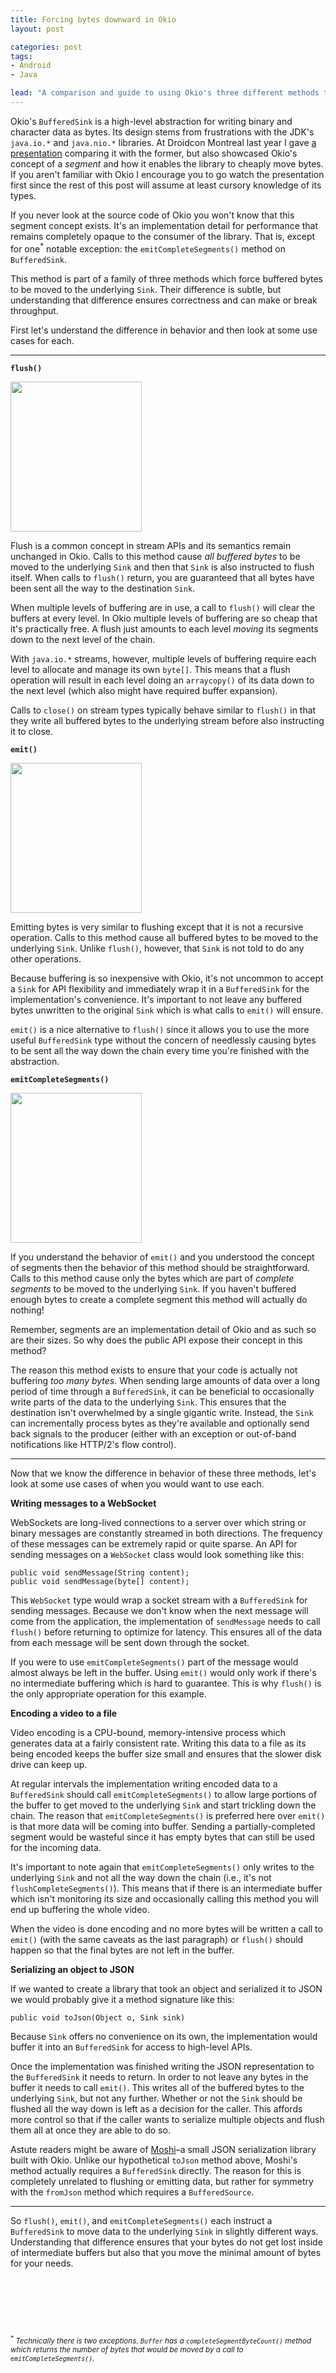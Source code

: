 ```yaml
---
title: Forcing bytes downward in Okio
layout: post

categories: post
tags:
- Android
- Java

lead: "A comparison and guide to using Okio's three different methods to ensure bytes are written to the underlying sink: `emitCompleteSegments()`, `emit()`, and `flush()`."
---
```


Okio's `BufferedSink` is a high-level abstraction for writing binary and character data as bytes.
Its design stems from frustrations with the JDK's `java.io.*` and `java.nio.*` libraries. At
Droidcon Montreal last year I gave [a presentation](/a-few-ok-libraries) comparing
it with the former, but also showcased Okio's concept of a _segment_ and how it enables the library
to cheaply move bytes. If you aren't familiar with Okio I encourage you to go watch the presentation
first since the rest of this post will assume at least cursory knowledge of its types.

If you never look at the source code of Okio you won't know that this segment concept exists.
It's an implementation detail for performance that remains completely opaque to the consumer of the
library. That is, except for one<sup>\*</sup> notable exception: the `emitCompleteSegments()` method
on `BufferedSink`.

This method is part of a family of three methods which force buffered bytes to be moved to the
underlying `Sink`. Their difference is subtle, but understanding that difference ensures correctness
and can make or break throughput.

First let's understand the difference in behavior and then look at some use cases for each.

---

**`flush()`**

<img src="/static/post-image/okio-flush.gif" height="240" width="210" class="float-right"/>

Flush is a common concept in stream APIs and its semantics remain unchanged in Okio. Calls to this
method cause _all buffered bytes_ to be moved to the underlying `Sink` and then that `Sink`
is also instructed to flush itself. When calls to `flush()` return, you are guaranteed that all
bytes have been sent all the way to the destination `Sink`.

When multiple levels of buffering are in use, a call to `flush()` will clear the buffers at every
level. In Okio multiple levels of buffering are so cheap that it's practically free. A flush just
amounts to each level _moving_ its segments down to the next level of the chain.

With `java.io.*` streams, however, multiple levels of buffering require each level to allocate
and manage its own `byte[]`. This means that a flush operation will result in each level doing an
`arraycopy()` of its data down to the next level (which also might have required buffer expansion).

Calls to `close()` on stream types typically behave similar to `flush()` in that they write all
buffered bytes to the underlying stream before also instructing it to close.

**`emit()`**

<img src="/static/post-image/okio-emit.gif" height="240" width="210" class="float-right"/>

Emitting bytes is very similar to flushing except that it is not a recursive operation. Calls to
this method cause all buffered bytes to be moved to the underlying `Sink`. Unlike `flush()`,
however, that `Sink` is not told to do any other operations.

Because buffering is so inexpensive with Okio, it's not uncommon to accept a `Sink` for API flexibility and
immediately wrap it in a `BufferedSink` for the implementation's convenience. It's important to not
leave any buffered bytes unwritten to the original `Sink` which is what calls to `emit()` will ensure.

`emit()` is a nice alternative to `flush()` since it allows you to use the more useful
`BufferedSink` type without the concern of needlessly causing bytes to be sent all the way down the
chain every time you're finished with the abstraction.

**`emitCompleteSegments()`**


<img src="/static/post-image/okio-emit-complete-segments.gif" height="240" width="210" class="float-right"/>

If you understand the behavior of `emit()` and you understood the concept of segments then the
behavior of this method should be straightforward. Calls to this method cause only the bytes which
are part of _complete segments_ to be moved to the underlying `Sink`. If you haven't buffered
enough bytes to create a complete segment this method will actually do nothing!

Remember, segments are an implementation detail of Okio and as such so are their sizes. So why does
the public API expose their concept in this method?

The reason this method exists to ensure that your code is actually not buffering _too many bytes_.
When sending large amounts of data over a long period of time through a `BufferedSink`, it can be
beneficial to occasionally write parts of the data to the underlying `Sink`. This ensures that the
destination isn't overwhelmed by a single gigantic write. Instead, the `Sink` can incrementally
process bytes as they're available and optionally send back signals to the producer (either with an
exception or out-of-band notifications like HTTP/2's flow control).

---

Now that we know the difference in behavior of these three methods, let's look at some use cases
of when you would want to use each.

**Writing messages to a WebSocket**

WebSockets are long-lived connections to a server over which string or binary messages are
constantly streamed in both directions. The frequency of these messages can be extremely rapid or
quite sparse. An API for sending messages on a `WebSocket` class would look something like this:

    public void sendMessage(String content);
    public void sendMessage(byte[] content);

This `WebSocket` type would wrap a socket stream with a `BufferedSink` for sending messages. Because
we don't know when the next message will come from the application, the implementation of
`sendMessage` needs to call `flush()` before returning to optimize for latency. This ensures all of
the data from each message will be sent down through the socket.

If you were to use `emitCompleteSegments()` part of the message would almost always be left in the
buffer. Using `emit()` would only work if there's no intermediate buffering which is hard to
guarantee. This is why `flush()` is the only appropriate operation for this example.

**Encoding a video to a file**

Video encoding is a CPU-bound, memory-intensive process which generates data at a fairly consistent
rate. Writing this data to a file as its being encoded keeps the buffer size small and ensures that
the slower disk drive can keep up.

At regular intervals the implementation writing encoded data to a `BufferedSink` should call
`emitCompleteSegments()` to allow large portions of the buffer to get moved to the underlying
`Sink` and start trickling down the chain. The reason that `emitCompleteSegments()` is preferred
here over `emit()` is that more data will be coming into buffer. Sending a partially-completed
segment would be wasteful since it has empty bytes that can still be used for the incoming data.

It's important to note again that `emitCompleteSegments()` only writes to the underlying `Sink`
and not all the way down the chain (i.e., it's not `flushCompleteSegments()`). This means that if
there is an intermediate buffer which isn't monitoring its size and occasionally calling this method
you will end up buffering the whole video.

When the video is done encoding and no more bytes will be written a call to `emit()` (with the same
caveats as the last paragraph) or `flush()` should happen so that the final bytes are not left in
the buffer.

**Serializing an object to JSON**

If we wanted to create a library that took an object and serialized it to JSON we would probably
give it a method signature like this:

    public void toJson(Object o, Sink sink)

Because `Sink` offers no convenience on its own, the implementation would buffer it into an
`BufferedSink` for access to high-level APIs.

Once the implementation was finished writing the JSON representation to the `BufferedSink` it needs
to return. In order to not leave any bytes in the buffer it needs to call `emit()`. This writes all
of the buffered bytes to the underlying `Sink`, but not any further. Whether or not the `Sink`
should be flushed all the way down is left as a decision for the caller. This affords more control
so that if the caller wants to serialize multiple objects and flush them all at once they are able
to do so.

Astute readers might be aware of [Moshi](https://github.com/square/moshi)–a small JSON
serialization library built with Okio. Unlike our hypothetical `toJson` method above, Moshi's method
actually requires a `BufferedSink` directly. The reason for this is completely unrelated to flushing
or emitting data, but rather for symmetry with the `fromJson` method which requires a
`BufferedSource`.

---

So `flush()`, `emit()`, and `emitCompleteSegments()` each instruct a `BufferedSink` to move data to
the underlying `Sink` in slightly different ways. Understanding that difference ensures that your
bytes do not get lost inside of intermediate buffers but also that you move the minimal amount of
bytes for your needs.

&nbsp;

&nbsp;

&nbsp;

_<small><sup>*</sup> Technically there is two exceptions. `Buffer` has a `completeSegmentByteCount()` method which returns the number of bytes that would be moved by a call to `emitCompleteSegments()`.</small>_
